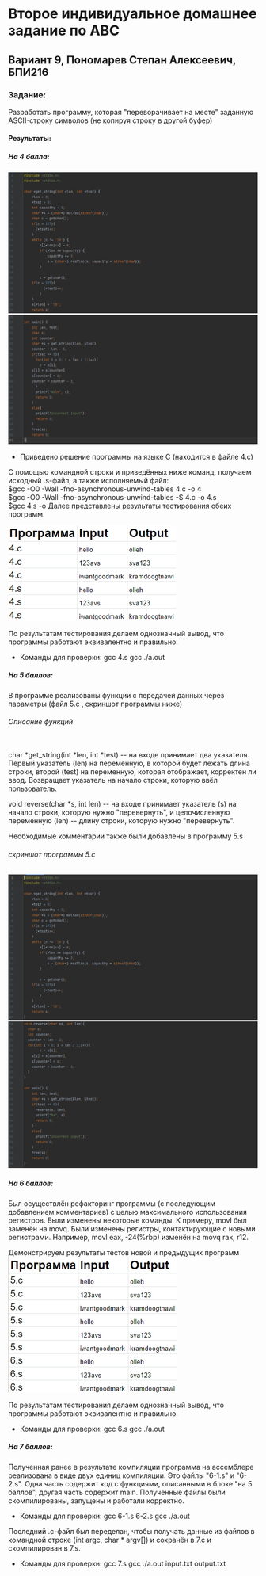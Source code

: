 # Второе индивидуальное домашнее задание по АВС
## Вариант 9, Пономарев Степан Алексеевич, БПИ216
### Задание:
Разработать программу, которая "переворачивает на месте" заданную ASCII-строку символов
(не копируя строку в другой буфер)
#### Результаты:    
##### На 4 балла:
![img](/4-1.png)
![img](/4-2.png)
- Приведено решение программы на языке C (находится в файле 4.c)

С помощью командной строки и приведённых ниже команд, получаем исходный .s-файл, а также исполняемый файл: \
$gcc -O0 -Wall -fno-asynchronous-unwind-tables 4.c -o 4 \
$gcc -O0 -Wall -fno-asynchronous-unwind-tables -S 4.c -o 4.s \
$gcc 4.s -o
Далее представлены результаты тестирования обеих программ.

![img](/res1.png)

По результатам тестирования делаем однозначный вывод, что программы работают эквивалентно и правильно.
- Команды для проверки:
gcc 4.s
gcc ./a.out

##### На 5 баллов:
В программе реализованы функции с передачей данных через параметры (файл 5.c , скриншот программы ниже)
###### Описание функций
\
char *get_string(int *len, int *test) -- на входе принимает два указателя. Первый указатель (len) на переменную, в которой будет лежать длина строки, второй (test) на переменную, которая отображает, корректен ли ввод. Возвращает указатель на начало строки, которую ввёл пользователь.

void reverse(char *s, int len) -- на входе принимает указатель (s) на начало строки, которую нужно "перевернуть", и целочисленную переменную (len) -- длину строки, которую нужно "перевернуть".

Необходимые комментарии также были добавлены в программу 5.s

###### скриншот программы 5.c
![img](/5-1.png)
![img](/5-2.png)

##### На 6 баллов:
Был осуществлён рефакторинг программы (с последующим добавлением комментариев) с целью максимального использования регистров. Были изменены некоторые команды. К примеру, movl был заменён на movq. Были изменены регистры, контактирующие с новыми регистрами. Например, movl eax, -24(%rbp) изменён на movq rax, r12.

Демонстрируем результаты тестов новой и предыдущих программ\
![img](/res2.png)

По результатам тестирования делаем однозначный вывод, что программы работают эквивалентно и правильно.
- Команды для проверки:
gcc 6.s
gcc ./a.out

##### На 7 баллов:
Полученная ранее в результате компиляции программа на ассемблере реализована в виде двух единиц компиляции. Это файлы "6-1.s" и "6-2.s". Одна часть содержит код с функциями, описанными в блоке "на 5 баллов", другая часть содержит main.
Полученные файлы были скомпилированы, запущены и работали корректно.
- Команды для проверки:
gcc 6-1.s 6-2.s
gcc ./a.out

Последний .c-файл был переделан, чтобы получать данные из файлов в командной строке (int argc, char * argv[]) и сохранён в 7.c и скомпилирован в 7.s.

- Команды для проверки:
gcc 7.s
gcc ./a.out input.txt output.txt
